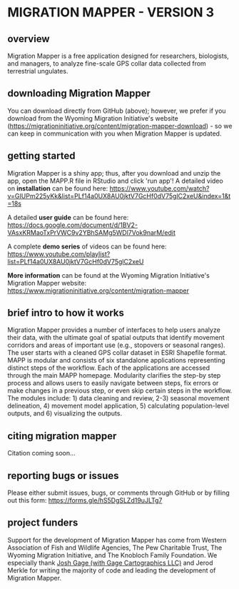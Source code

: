 # MIGRATION MAPPER - VERSION 3

## overview
Migration Mapper is a free application designed for researchers, biologists, and managers, to analyze fine-scale GPS collar data collected from terrestrial ungulates. 

## downloading Migration Mapper
You can download directly from GitHub (above); however, we prefer if you download from the Wyoming Migration Initiative's website (https://migrationinitiative.org/content/migration-mapper-download) - so we can keep in communication with you when Migration Mapper is updated. 

## getting started
Migration Mapper is a shiny app; thus, after you download and unzip the app, open the MAPP.R file in RStudio and click 'run app'! A detailed video on **installation** can be found here: https://www.youtube.com/watch?v=GIUPm225yKk&list=PLf14a0UX8AU0jktV7GcHf0dV75glC2xeU&index=1&t=18s

A detailed **user guide** can be found here: https://docs.google.com/document/d/1BV2-VAsxKRMaoTxPrVWC9v2YBhSAMg5WDl7Vok9narM/edit

A complete **demo series** of videos can be found here: https://www.youtube.com/playlist?list=PLf14a0UX8AU0jktV7GcHf0dV75glC2xeU

**More information** can be found at the Wyoming Migration Initiative's Migration Mapper website: https://www.migrationinitiative.org/content/migration-mapper

## brief intro to how it works
Migration Mapper provides a number of interfaces to help users analyze their data, with the ultimate goal of spatial outputs that identify movement corridors and areas of important use (e.g., stopovers or seasonal ranges). The user starts with a cleaned GPS collar dataset in ESRI Shapefile format. MAPP is modular and consists of six standalone applications representing distinct steps of the workflow. Each of the applications are accessed through the main MAPP homepage. Modularity clarifies the step-by step process and allows users to easily navigate between steps, fix errors or make changes in a previous step, or even skip certain steps in the workflow. The modules include: 1) data cleaning and review, 2-3) seasonal movement delineation, 4) movement model application, 5) calculating population-level outputs, and 6) visualizing the outputs.

## citing migration mapper
Citation coming soon... 

## reporting bugs or issues
Please either submit issues, bugs, or comments through GitHub or by filling out this form: https://forms.gle/hS5DgSLZd19uJLTg7

## project funders
Support for the development of Migration Mapper has come from Western Association of Fish and Wildlife Agencies, The Pew Charitable Trust, The Wyoming Migration Initiative, and The Knobloch Family Foundation. We especially thank [Josh Gage (with Gage Cartographics LLC)](https://www.gagecarto.com) and Jerod Merkle for writing the majority of code and leading the development of Migration Mapper.

